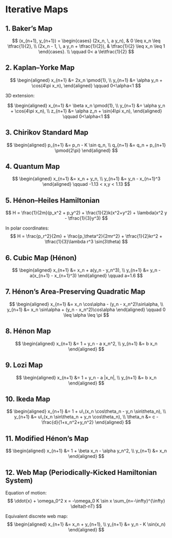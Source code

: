 # Iterative Maps

## 1. Baker’s Map
$$
(x_{n+1}, y_{n+1}) =
\begin{cases}
(2x_n, \, a y_n), & 0 \leq x_n \leq \tfrac{1}{2}, \\ 
(2x_n - 1, \, a y_n + \tfrac{1}{2}), & \tfrac{1}{2} \leq x_n \leq 1
\end{cases}. \\ \qquad 0< a \le\tfrac{1}{2}
$$

## 2. Kaplan–Yorke Map
$$
\begin{aligned}
x_{n+1} &= 2x_n \pmod{1}, \\
y_{n+1} &= \alpha y_n + \cos(4\pi x_n),
\end{aligned}
\qquad 0<\alpha<1
$$

3D extension:

$$
\begin{aligned}
x_{n+1} &= \beta x_n \pmod{1}, \\
y_{n+1} &= \alpha y_n + \cos(4\pi x_n), \\
z_{n+1} &= \alpha z_n + \sin(4\pi x_n),
\end{aligned}
\qquad 0<\alpha<1
$$

## 3. Chirikov Standard Map
$$
\begin{aligned}
p_{n+1} &= p_n - K \sin q_n, \\
q_{n+1} &= q_n + p_{n+1} \pmod{2\pi}
\end{aligned}
$$


## 4. Quantum Map
$$
\begin{aligned}
x_{n+1} &= x_n + y_n, \\
y_{n+1} &= y_n - x_{n+1}^3
\end{aligned}
\qquad -1.13 < x,y < 1.13
$$


## 5. Hénon–Heiles Hamiltonian
$$
H = \frac{1}{2m}(p_x^2 + p_y^2) + \frac{1}{2}k(x^2+y^2) + \lambda(x^2 y - \tfrac{1}{3}y^3)
$$

In polar coordinates:
$$
H = \frac{p_r^2}{2m} + \frac{p_\theta^2}{2mr^2} + \tfrac{1}{2}kr^2 + \tfrac{1}{3}\lambda r^3 \sin(3\theta)
$$


## 6. Cubic Map (Hénon)
$$
\begin{aligned}
x_{n+1} &= x_n + a(y_n - y_n^3), \\
y_{n+1} &= y_n - a(x_{n+1} - x_{n+1}^3)
\end{aligned}
\qquad a=1.6
$$


## 7. Hénon’s Area-Preserving Quadratic Map
$$
\begin{aligned}
x_{n+1} &= x_n \cos\alpha - (y_n - x_n^2)\sin\alpha, \\
y_{n+1} &= x_n \sin\alpha + (y_n - x_n^2)\cos\alpha
\end{aligned}
\qquad 0 \leq \alpha \leq \pi
$$


## 8. Hénon Map
$$
\begin{aligned}
x_{n+1} &= 1 + y_n - a x_n^2, \\
y_{n+1} &= b x_n
\end{aligned}
$$


## 9. Lozi Map
$$
\begin{aligned}
x_{n+1} &= 1 + y_n - a |x_n|, \\
y_{n+1} &= b x_n
\end{aligned}
$$


## 10. Ikeda Map
$$
\begin{aligned}
x_{n+1} &= 1 + u\,(x_n \cos\theta_n - y_n \sin\theta_n), \\
y_{n+1} &= u\,(x_n \sin\theta_n + y_n \cos\theta_n), \\
\theta_n &= c - \frac{d}{1+x_n^2+y_n^2}
\end{aligned}
$$


## 11. Modified Hénon’s Map
$$
\begin{aligned}
x_{n+1} &= 1 + \beta x_n - \alpha y_n^2, \\
y_{n+1} &= x_n
\end{aligned}
$$


## 12. Web Map (Periodically-Kicked Hamiltonian System)
Equation of motion:
$$
\ddot{x} + \omega_0^2 x = -\omega_0 K \sin x \sum_{n=-\infty}^{\infty} \delta(t-nT)
$$

Equivalent discrete web map:
$$
\begin{aligned}
x_{n+1} &= x_n + y_{n+1}, \\
y_{n+1} &= y_n - K \sin(x_n)
\end{aligned}
$$

